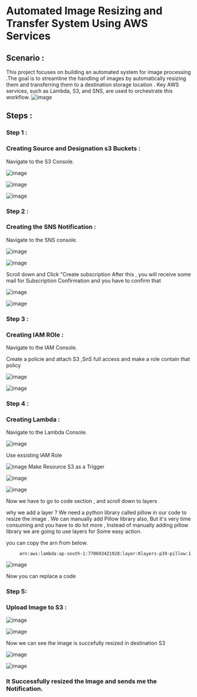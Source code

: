 # Automated Image Resizing and Transfer System Using AWS Services
## Scenario :
This project focuses on building an automated system for image processing .The goal is to streamline the handling of images by automatically resizing them and transferring them to a destination storage location . Key AWS services, such as Lambda, S3, and SNS, are used to orchestrate this workflow.
![image](https://github.com/Ahmed1337a/Image-Resizing/blob/d22d8f84f8b5b6227952d6a918f3f5c7f8214fe9/Images/diagram-export-6-11-2025-9_06_20-PM.png)

## Steps :
### Step 1 :
### Creating Source and Designation s3 Buckets :
 Navigate to the S3 Console.
     
![image](https://github.com/Ahmed1337a/Image-Resizing/blob/0cebf31b44c1bb75aeed41b028f6159173f7467d/Images/1.png)
     
     
 ![image](https://github.com/Ahmed1337a/Image-Resizing/blob/0cebf31b44c1bb75aeed41b028f6159173f7467d/Images/2.png)
     
     
  ![image](https://github.com/Ahmed1337a/Image-Resizing/blob/0cebf31b44c1bb75aeed41b028f6159173f7467d/Images/3.png)
     
     
### Step 2 :
### Creating the SNS Notification :

 Navigate to the SNS console.
    
![image](https://github.com/Ahmed1337a/Image-Resizing/blob/0cebf31b44c1bb75aeed41b028f6159173f7467d/Images/11.png)

         
 ![image](https://github.com/Ahmed1337a/Image-Resizing/blob/0cebf31b44c1bb75aeed41b028f6159173f7467d/Images/12.png)
 
 Scroll down and Click "Create subscription
 After this , you will receive some mail for Subscription Confirmation and you have to confirm that

         
 ![image](https://github.com/Ahmed1337a/Image-Resizing/blob/0cebf31b44c1bb75aeed41b028f6159173f7467d/Images/13.png)
 
 
 ![image](https://github.com/Ahmed1337a/Image-Resizing/blob/0cebf31b44c1bb75aeed41b028f6159173f7467d/Images/14.png)



### Step 3 :
### Creating IAM ROle :

Navigate to the IAM Console.

Create a policie and attach S3 ,SnS full access and make a role contain that policy 

 ![image](https://github.com/Ahmed1337a/Image-Resizing/blob/ab82f8fc35c323e8fa4fc82671dbf87d66d44cd7/Images/18.png)

 
  ![image](https://github.com/Ahmed1337a/Image-Resizing/blob/ab82f8fc35c323e8fa4fc82671dbf87d66d44cd7/Images/4.png)


 ### Step 4 :
### Creating Lambda :

Navigate to the Lambda Console.

 ![image](https://github.com/Ahmed1337a/Image-Resizing/blob/ab82f8fc35c323e8fa4fc82671dbf87d66d44cd7/Images/5.png)
 
Use exsisting IAM Role

 
 ![image](https://github.com/Ahmed1337a/Image-Resizing/blob/ab82f8fc35c323e8fa4fc82671dbf87d66d44cd7/Images/6.png)
 Make Resource S3 as a Trigger

 
 ![image](https://github.com/Ahmed1337a/Image-Resizing/blob/ab82f8fc35c323e8fa4fc82671dbf87d66d44cd7/Images/7.png)

 
  ![image](https://github.com/Ahmed1337a/Image-Resizing/blob/ab82f8fc35c323e8fa4fc82671dbf87d66d44cd7/Images/8.png)

  Now we have to go to code section , and scroll down to layers

  why we add a layer ?
  We need a python library called pillow in our code to resize the image . We can manually add Pillow library also, But it's very time consuming and you have to do lot more , Instead of manually adding pillow library we are going to use layers for Some easy action.

  you can copy the arn from below.
  
         arn:aws:lambda:ap-south-1:770693421928:layer:Klayers-p39-pillow:1



   ![image](https://github.com/Ahmed1337a/Image-Resizing/blob/ab82f8fc35c323e8fa4fc82671dbf87d66d44cd7/Images/10.png)

   Now you can replace a code 

   ### Step 5:
### Upload Image to S3 :

   ![image](https://github.com/Ahmed1337a/Image-Resizing/blob/ab82f8fc35c323e8fa4fc82671dbf87d66d44cd7/Images/9.png)

   
   ![image](https://github.com/Ahmed1337a/Image-Resizing/blob/ab82f8fc35c323e8fa4fc82671dbf87d66d44cd7/Images/15png)

   Now we can see the image is succefully resized in destination S3
   
   ![image](https://github.com/Ahmed1337a/Image-Resizing/blob/ab82f8fc35c323e8fa4fc82671dbf87d66d44cd7/Images/16.png)
   

   
   ![image](https://github.com/Ahmed1337a/Image-Resizing/blob/ab82f8fc35c323e8fa4fc82671dbf87d66d44cd7/Images/17png)

   ### It Successfully resized the Image and sends me the Notification.


   







 


